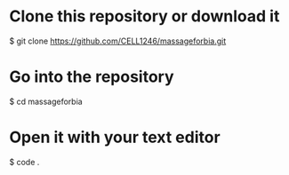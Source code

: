 # Clone this repository or download it
$ git clone https://github.com/CELL1246/massageforbia.git

# Go into the repository
$ cd massageforbia

# Open it with your text editor
$ code .